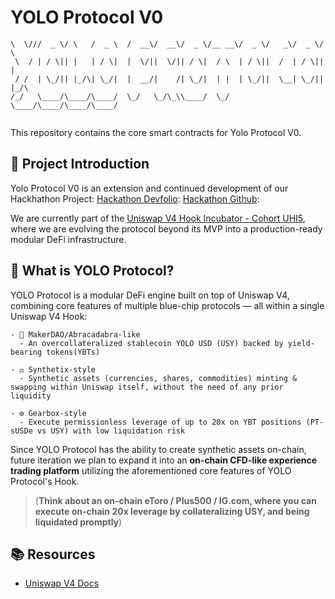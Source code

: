 # YOLO Protocol V0

```___  _ ____  _     ____    ____  ____  ____  _____  ____  ____  ____  _    
\  \///  _ \/ \   /  _ \  /  __\/  __\/  _ \/__ __\/  _ \/   _\/  _ \/ \   
 \  / | / \|| |   | / \|  |  \/||  \/|| / \|  / \  | / \||  /  | / \|| |   
 / /  | \_/|| |_/\| \_/|  |  __/|    /| \_/|  | |  | \_/||  \__| \_/|| |_/\
/_/   \____/\____/\____/  \_/   \_/\_\\____/  \_/  \____/\____/\____/\____/
                                                                           
```

This repository contains the core smart contracts for Yolo Protocol V0.

## 🚀 Project Introduction

Yolo Protocol V0 is an extension and continued development of our Hackhathon Project: 
[Hackathon Devfolio](https://devfolio.co/projects/yolo-protocol-univ-hook-b899):
[Hackathon Github](https://github.com/alvinyap510/hackathon-yolo-protocol-hook):

We are currently part of the [Uniswap V4 Hook Incubator - Cohort UHI5](https://atrium.academy/uniswap), where we are evolving the protocol beyond its MVP into a production-ready modular DeFi infrastructure.

## 🤨 What is YOLO Protocol?

YOLO Protocol is a modular DeFi engine built on top of Uniswap V4, combining core features of multiple blue-chip protocols — all within a single Uniswap V4 Hook:

    - 🏦 MakerDAO/Abracadabra-like
      - An overcollateralized stablecoin YOLO USD (USY) backed by yield-bearing tokens(YBTs)
  
    - ⚖️ Synthetix-style
      - Synthetic assets (currencies, shares, commodities) minting & swapping within Uniswap itself, without the need of any prior liquidity

    - ⚙️ Gearbox-style
      - Execute permissionless leverage of up to 20x on YBT positions (PT-sUSDe vs USY) with low liquidation risk

Since YOLO Protocol has the ability to create synthetic assets on-chain, future iteration we plan to expand it into an <b>on-chain CFD-like experience trading platform</b> utilizing the aforementioned core features of YOLO Protocol's Hook. 
  > (<b>Think about an on-chain eToro / Plus500 / IG.com, where you can execute on-chain 20x leverage by collateralizing USY, and being liquidated promptly</b>)

## 📚 Resources
- [Uniswap V4 Docs](https://docs.uniswap.org/contracts/v4/overview)